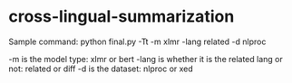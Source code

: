 # cross-lingual-summarization
Sample command: python final.py -Tt -m xlmr -lang related -d nlproc

-m is the model type: xlmr or bert 
-lang is whether it is the related lang or not: related or diff
-d is the dataset: nlproc or xed
